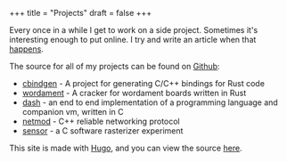 +++
title = "Projects"
draft = false
+++

Every once in a while I get to work on a side project. Sometimes it's interesting enough to put online. I try and write an article when that [happens](../tags/project).

The source for all of my projects can be found on [Github](https://github.com/eqrion):

* [cbindgen](https://github.com/eqrion/cbindgen) - A project for generating C/C++ bindings for Rust code
* [wordament](https://github.com/eqrion/wordament) - A cracker for wordament boards written in Rust
* [dash](https://github.com/eqrion/dash) - an end to end implementation of a programming language and companion vm, written in C
* [netmod](https://github.com/eqrion/netmod) - C++ reliable networking protocol
* [sensor](https://github.com/eqrion/sensor) - a C software rasterizer experiment

This site is made with [Hugo](https://gohugo.io), and you can view the source [here](https://github.com/eqrion/dreamingofbits).
